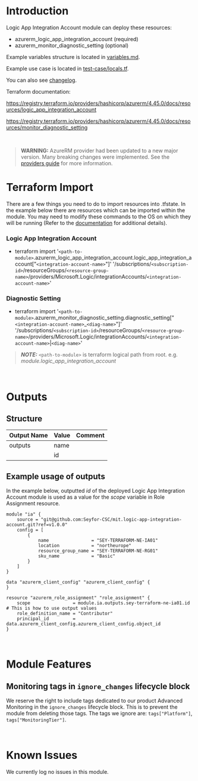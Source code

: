 # Introduction
Logic App Integration Account module can deploy these resources:
* azurerm_logic_app_integration_account (required)
* azurerm_monitor_diagnostic_setting (optional)

Example variables structure is located in [variables.md](variables.md).

Example use case is located in [test-case/locals.tf](test-case/locals.tf).

You can also see [changelog](CHANGELOG.md).

Terraform documentation:

https://registry.terraform.io/providers/hashicorp/azurerm/4.45.0/docs/resources/logic_app_integration_account

https://registry.terraform.io/providers/hashicorp/azurerm/4.45.0/docs/resources/monitor_diagnostic_setting

&nbsp;

> **WARNING:** AzureRM provider had been updated to a new major version. Many breaking changes were implemented. See the [providers guide](https://registry.terraform.io/providers/hashicorp/azurerm/latest/docs/guides/4.0-upgrade-guide) for more information.

# Terraform Import
There are a few things you need to do to import resources into .tfstate. In the example below there are resources which can be imported within the module. You may need to modify these commands to the OS on which they will be running (Refer to the [documentation](https://developer.hashicorp.com/terraform/cli/commands/import#example-import-into-resource-configured-with-for_each) for additional details).
### Logic App Integration Account
* terraform import '`<path-to-module>`.azurerm_logic_app_integration_account.logic_app_integration_account["`<integration-account-name>`"]' '/subscriptions/`<subscription-id>`/resourceGroups/`<resource-group-name>`/providers/Microsoft.Logic/integrationAccounts/`<integration-account-name>`'
### Diagnostic Setting
* terraform import '`<path-to-module>`.azurerm_monitor_diagnostic_setting.diagnostic_setting["`<integration-account-name>`_`<diag-name>`"]' '/subscriptions/`<subscription-id>`/resourceGroups/`<resource-group-name>`/providers/Microsoft.Logic/integrationAccounts/`<integration-account-name>`|`<diag-name>`'

 > **_NOTE:_** `<path-to-module>` is terraform logical path from root. e.g. _module.logic_app_integration_account_

&nbsp;

# Outputs
## Structure

| Output Name | Value | Comment |
| ----------- | ----- | ------- |
| outputs     | name  |         |
|             | id    |         |

## Example usage of outputs
In the example below, outputted _id_ of the deployed Logic App Integration Account module is used as a value for the _scope_ variable in Role Assignment resource.
```
module "ia" {
    source = "git@github.com:Seyfor-CSC/mit.logic-app-integration-account.git?ref=v1.0.0"
    config = [
        {
            name                = "SEY-TERRAFORM-NE-IA01"
            location            = "northeurope"
            resource_group_name = "SEY-TERRAFORM-NE-RG01"
            sku_name            = "Basic"
        }
    ]
}

data "azurerm_client_config" "azurerm_client_config" {
}

resource "azurerm_role_assignment" "role_assignment" {
    scope                = module.ia.outputs.sey-terraform-ne-ia01.id # This is how to use output values
    role_definition_name = "Contributor"
    principal_id         = data.azurerm_client_config.azurerm_client_config.object_id
}
```

&nbsp;

# Module Features
## Monitoring tags in `ignore_changes` lifecycle block
We reserve the right to include tags dedicated to our product Advanced Monitoring in the `ignore_changes` lifecycle block. This is to prevent the module from deleting those tags. The tags we ignore are: `tags["Platform"]`, `tags["MonitoringTier"]`.

&nbsp;  

# Known Issues
We currently log no issues in this module.